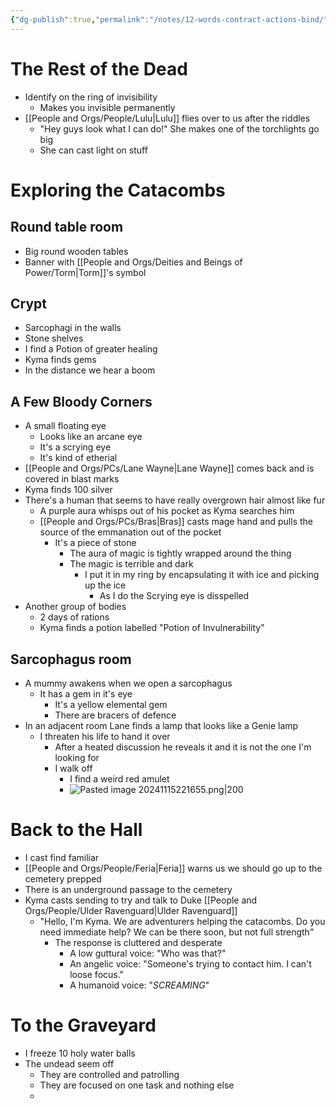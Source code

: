 ```yaml
---
{"dg-publish":true,"permalink":"/notes/12-words-contract-actions-bind/","tags":["Session-Notes"]}
---
```



# The Rest of the Dead
- Identify on the ring of invisibility
	- Makes you invisible permanently 
- [[People and Orgs/People/Lulu\|Lulu]] flies over to us after the riddles 
	- "Hey guys look what I can do!" She makes one of the torchlights go big
	- She can cast light on stuff
# Exploring the Catacombs
## Round table room
- Big round wooden tables 
- Banner with [[People and Orgs/Deities and Beings of Power/Torm\|Torm]]'s symbol
## Crypt
- Sarcophagi in the walls
- Stone shelves
- I find a Potion of greater healing
- Kyma finds gems
- In the distance we hear a boom 

## A Few Bloody Corners
- A small floating eye 
	- Looks like an arcane eye
	- It's a scrying eye 
	- It's kind of etherial
- [[People and Orgs/PCs/Lane Wayne\|Lane Wayne]] comes back and is covered in blast marks
- Kyma finds 100 silver
- There's a human that seems to have really overgrown hair almost like fur
	- A purple aura whisps out of his pocket as Kyma searches him
	- [[People and Orgs/PCs/Bras\|Bras]] casts mage hand and pulls the source of the emmanation out of the pocket
		- It's a piece of stone
			- The aura of magic is tightly wrapped around the thing
			- The magic is terrible and dark 
				- I put it in my ring by encapsulating it with ice and picking up the ice
					- As I do the Scrying eye is disspelled
- Another group of bodies
	- 2 days of rations
	- Kyma finds a potion labelled "Potion of Invulnerability"
## Sarcophagus room
- A mummy awakens when we open a sarcophagus 
	- It has a gem in it's eye
		- It's a yellow elemental gem
		- There are bracers of defence 
- In an adjacent room Lane finds a lamp that looks like a Genie lamp
	- I threaten his life to hand it over
		- After a heated discussion he reveals it and it is not the one I'm looking for
		- I walk off
			- I find a weird red amulet
			- ![Pasted image 20241115221655.png|200](/img/user/z%20Photos/Pasted%20image%2020241115221655.png)

# Back to the Hall
- I cast find familiar 
- [[People and Orgs/People/Feria\|Feria]] warns us we should go up to the cemetery prepped 
- There is an underground passage to the cemetery 
- Kyma casts sending to try and talk to Duke [[People and Orgs/People/Ulder Ravenguard\|Ulder Ravenguard]] 
	- "Hello, I'm Kyma. We are adventurers helping the catacombs. Do you need immediate help? We can be there soon, but not full strength"
		- The response is cluttered and desperate 
			- A low guttural voice: "Who was that?" 
			- An angelic voice: "Someone's trying to contact him. I can't loose focus." 
			- A humanoid voice: "*SCREAMING*"
# To the Graveyard
- I freeze 10 holy water balls 
- The undead seem off
	- They are controlled and patrolling 
	- They are focused on one task and nothing else
	- 


